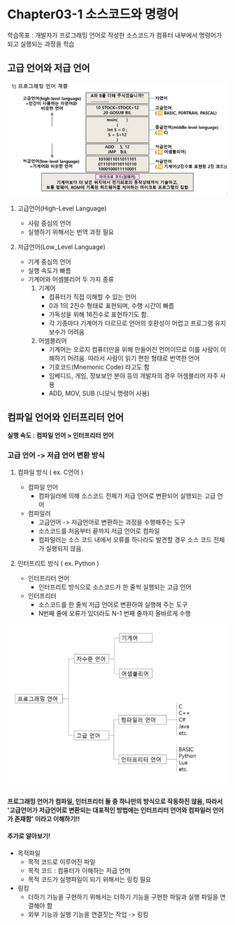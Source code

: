 # Chapter03-1 소스코드와 명령어
학습목표 : 개발자가 프로그래밍 언어로 작성한 소스코드가 컴퓨터 내부에서 명령어가 되고 실행되는 과정을 학습

## 고급 언어와 저급 언어

![ex 프로그래밍언어계층](./image/%ED%94%84%EB%A1%9C%EA%B7%B8%EB%9E%98%EB%B0%8D%EC%96%B8%EC%96%B4%EA%B3%84%EC%B8%B5.png)


1. 고급언어(High-Level Language)
    - 사람 중심의 언어
    - 실행하기 위해서는 번역 과정 필요
    

2. 저급언어(Low_Level Language)
    - 기계 중심의 언어
    - 실행 속도가 빠름
    - 기계어와 어셈블리어 두 가지 종류
        1) 기계어 
            - 컴퓨터가 직접 이해할 수 있는 언어
            - 0과 1의 2진수 형태로 표현되며, 수행 시간이 빠름
            - 가독성을 위해 16진수로 표현하기도 함.
            - 각 기종마다 기계어가 다르므로 언어의 호환성이 어렵고 프로그램 유지보수가 어려움
        2) 어셈블리어
            - 기계어는 오로지 컴퓨터만을 위해 만들어진 언어이므로 이를 사람이 이해하기 어려움. 따라서 사람이 읽기 편한 형태로 번역한 언어
            - 기호코드(Mnemonic Code) 라고도 함
            - 임베디드, 게임, 정보보안 분야 등의 개발자의 경우 어셈블리어 자주 사용
            - ADD, MOV, SUB (니모닉 명령어 사용)


## 컴파일 언어와 인터프리터 언어
**실행 속도 : 컴파일 언어 > 인터프리터 언어**

### 고급 언어 -> 저급 언어 변환 방식

1. 컴파일 방식 ( ex. C언어 )
    - 컴파일 언어
        - 컴파일러에 의해 소스코드 전체가 저급 언어로 변환되어 실행되는 고급 언어
    - 컴파일러
        - 고급언어 -> 저급언어로 변환하는 과정을 수행해주는 도구
        - 소스코드를 처음부터 끝까지 저급 언어로 컴파일
        - 컴파일러는 소스 코드 내에서 오류를 하나라도 발견할 경우 소스 코드 전체가 실행되지 않음.
    
2. 인터프리트 방식 ( ex. Python )
    - 인터프리터 언어
        - 인터프리트 방식으로 소스코드가 한 줄씩 실행되는 고급 언어
    - 인터프리터
        - 소스코드를 한 줄씩 저급 언어로 변환하여 실행해 주는 도구
        - N번째 줄에 오류가 있더라도 N-1 번째 줄까지 올바르게 수행

![ex 프로그래밍언어](./image/%ED%94%84%EB%A1%9C%EA%B7%B8%EB%9E%98%EB%B0%8D%EC%96%B8%EC%96%B4.jpg)

**프로그래밍 언어가 컴파일, 인터프리터 둘 중 하나만의 방식으로 작동하진 않음, 따라서 '고급언어가 저급언어로 변환되는 대표적인 방법에는 인터프리터 언어와 컴파일러 언어가 존재함' 이라고 이해하기!!**


#### 추가로 알아보기!
- 목적파일
    - 목적 코드로 이루어진 파일
    - 목적 코드 : 컴퓨터가 이해하는 저급 언어
    - 목적 코드가 실행파일이 되기 위해서는 링킹 필요
- 링킹
    - 더하기 기능을 구현하기 위해서는 더하기 기능을 구현한 파일과 실행 파일을 연결해야 함
    - 외부 기능과 실행 기능을 연결짓는 작업 -> 링킹


